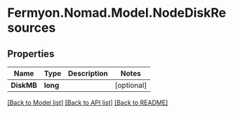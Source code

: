 # Fermyon.Nomad.Model.NodeDiskResources

## Properties

Name | Type | Description | Notes
------------ | ------------- | ------------- | -------------
**DiskMB** | **long** |  | [optional] 

[[Back to Model list]](../README.md#documentation-for-models) [[Back to API list]](../README.md#documentation-for-api-endpoints) [[Back to README]](../README.md)

